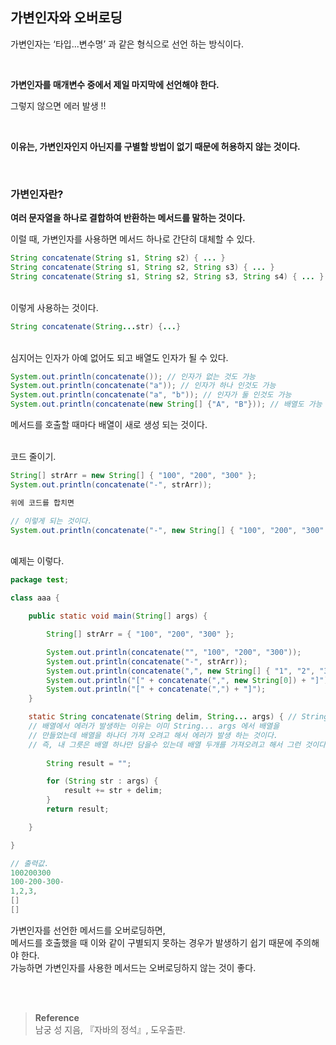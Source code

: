 ## 가변인자와 오버로딩

가변인자는 ‘타입...변수명’ 과 같은 형식으로 선언 하는 방식이다.

<br/>

**가변인자를 매개변수 중에서 제일 마지막에 선언해야 한다.**

그렇지 않으면 에러 발생 !! 

<br/>

**이유는, 가변인자인지 아닌지를 구별할 방법이 없기 때문에 허용하지 않는 것이다.**

<br/>

### 가변인자란?

**여러 문자열을 하나로 결합하여 반환하는 메서드를 말하는 것이다.**

이럴 때, 가변인자를 사용하면 메서드 하나로 간단히 대체할 수 있다.

```java
String concatenate(String s1, String s2) { ... }
String concatenate(String s1, String s2, String s3) { ... }
String concatenate(String s1, String s2, String s3, String s4) { ... }
```

<br/>이렇게 사용하는 것이다.

```java
String concatenate(String...str) {...}
```

<br/>심지어는 인자가 아예 없어도 되고 배열도 인자가 될 수 있다.

```java
System.out.println(concatenate()); // 인자가 없는 것도 가능
System.out.println(concatenate("a")); // 인자가 하나 인것도 가능
System.out.println(concatenate("a", "b")); // 인자가 둘 인것도 가능
System.out.println(concatenate(new String[] {"A", "B"})); // 배열도 가능
```

메서드를 호출할 때마다 배열이 새로 생성 되는 것이다.

<br/>코드 줄이기.

```java
String[] strArr = new String[] { "100", "200", "300" };
System.out.println(concatenate("-", strArr));

위에 코드를 합치면 

// 이렇게 되는 것이다.
System.out.println(concatenate("-", new String[] { "100", "200", "300" }));
```

<br/>예제는 이렇다.

```java
package test;

class aaa {

	public static void main(String[] args) {

		String[] strArr = { "100", "200", "300" };

		System.out.println(concatenate("", "100", "200", "300"));
		System.out.println(concatenate("-", strArr));
		System.out.println(concatenate(",", new String[] { "1", "2", "3" }));
		System.out.println("[" + concatenate(",", new String[0]) + "]");
		System.out.println("[" + concatenate(",") + "]");
	}

	static String concatenate(String delim, String... args) { // String delim 지웠을때
	// 배열에서 에러가 발생하는 이유는 이미 String... args 에서 배열을 
    // 만들었는데 배열을 하나더 가져 오려고 해서 에러가 발생 하는 것이다. 
    // 즉, 내 그릇은 배열 하나만 담을수 있는데 배열 두개를 가져오려고 해서 그런 것이다. 
					
		String result = "";

		for (String str : args) {
			result += str + delim;
		}
		return result;

	}

}

// 출력값.
100200300
100-200-300-
1,2,3,
[]
[]
```

가변인자를 선언한 메서드를 오버로딩하면, <br/>메서드를 호출했을 때 이와 같이 구별되지 못하는 경우가 발생하기 쉽기 때문에 주의해야 한다. <br/>가능하면 가변인자를 사용한 메서드는 오버로딩하지 않는 것이 좋다.

<br/><br/>

>**Reference**
><br/>남궁 성 지음, 『자바의 정석』, 도우출판.